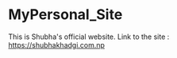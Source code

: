 # MyPersonal_Site
This is Shubha's official website.
Link to the site : https://shubhakhadgi.com.np
